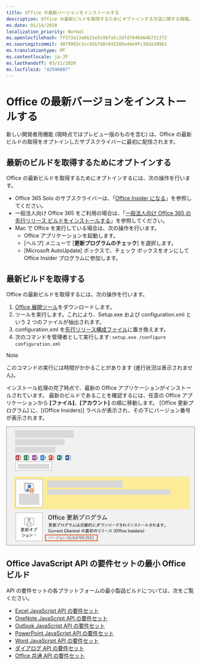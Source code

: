 ```yaml
---
title: Office の最新バージョンをインストールする
description: Office の最新ビルドを取得するためにオプトインする方法に関する情報。
ms.date: 01/14/2020
localization_priority: Normal
ms.openlocfilehash: ff573a13a6621e5c9bfa5c2dfd704bb64b731372
ms.sourcegitcommit: 4079903c3cc45b7d8c041509a44e9fc38da399b1
ms.translationtype: MT
ms.contentlocale: ja-JP
ms.lasthandoff: 03/11/2020
ms.locfileid: "42596607"
---
```

# <a name="install-the-latest-version-of-office"></a>Office の最新バージョンをインストールする

新しい開発者用機能 (現時点ではプレビュー版のものを含む) は、Office の最新ビルドの取得をオプトインしたサブスクライバーに最初に配信されます。

## <a name="opt-in-to-getting-the-latest-builds"></a>最新のビルドを取得するためにオプトインする

Office の最新ビルドを取得するためにオプトインするには、次の操作を行います。

- Office 365 Solo のサブスクライバーは、「[Office Insider になる](https://products.office.com/office-insider)」を参照してください。
- 一般法人向け Office 365 をご利用の場合は、「[一般法人向け Office 365 の先行リリース ビルドをインストールする](https://support.office.com/article/Install-the-First-Release-build-for-Office-365-for-business-customers-4dd8ba40-73c0-4468-b778-c7b744d03ead)」を参照してください。
- Mac で Office を実行している場合は、次の操作を行います。
  - Office アプリケーションを起動します。
  - [ヘルプ] メニューで [**更新プログラムのチェック**] を選択します。
  - [Microsoft AutoUpdate] ボックスで、チェック ボックスをオンにして Office Insider プログラムに参加します。

## <a name="get-the-latest-build"></a>最新ビルドを取得する

Office の最新ビルドを取得するには、次の操作を行います。

1. [Office 展開ツール](https://www.microsoft.com/download/details.aspx?id=49117)をダウンロードします。
2. ツールを実行します。これにより、Setup.exe および configuration.xml という 2 つのファイルが抽出されます。
3. configuration.xml を[先行リリース構成ファイル](https://raw.githubusercontent.com/OfficeDev/Office-Add-in-Commands-Samples/master/Tools/FirstReleaseConfig/configuration.xml)に置き換えます。
4. 次のコマンドを管理者として実行します: `setup.exe /configure configuration.xml`

> [!NOTE]
> このコマンドの実行には時間がかかることがあります (進行状況は表示されません)。

インストール処理の完了時点で、最新の Office アプリケーションがインストールされています。 最新のビルドであることを確認するには、任意の Office アプリケーションから **[ファイル]**、**[アカウント]** の順に移動します。 [Office 更新プログラム] に、[(Office Insiders)] ラベルが表示され、その下にバージョン番号が表示されます。

![Office Insiders のラベルと製品情報を示すスクリーンショット](../images/office-insiders-label.png)

## <a name="minimum-office-builds-for-office-javascript-api-requirement-sets"></a>Office JavaScript API の要件セットの最小 Office ビルド

API の要件セットの各プラットフォームの最小製品ビルドについては、次をご覧ください。

- [Excel JavaScript API の要件セット](../reference/requirement-sets/excel-api-requirement-sets.md)
- [OneNote JavaScript API の要件セット](../reference/requirement-sets/onenote-api-requirement-sets.md)
- [Outlook JavaScript API の要件セット](../reference/requirement-sets/outlook-api-requirement-sets.md)
- [PowerPoint JavaScript API の要件セット](../reference/requirement-sets/powerpoint-api-requirement-sets.md)
- [Word JavaScript API の要件セット](../reference/requirement-sets/word-api-requirement-sets.md)
- [ダイアログ API の要件セット](../reference/requirement-sets/dialog-api-requirement-sets.md)
- [Office 共通 API の要件セット](../reference/requirement-sets/office-add-in-requirement-sets.md)
